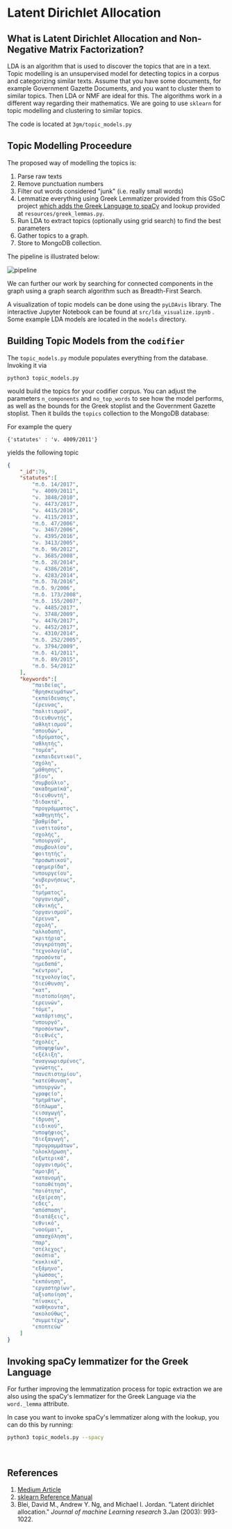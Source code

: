 # Latent Dirichlet Allocation

## What is Latent Dirichlet Allocation and Non-Negative Matrix Factorization?

LDA is an algorithm that is used to discover the topics that are in a text. Topic modelling is an unsupervised model for detecting topics in a corpus and categorizing similar texts. Assume that you have some documents, for example Government Gazette Documents, and you want to cluster them to similar topics. Then LDA or NMF are ideal for this. The algorithms work in a different way regarding their mathematics.  We are going to use `sklearn` for topic modelling and clustering to similar topics. 

The code is located at `3gm/topic_models.py`

## Topic Modelling Proceedure

The proposed way of modelling the topics is:

1. Parse raw texts
2. Remove punctuation numbers
3. Filter out words considered "junk" (i.e. really small words)
4. Lemmatize everything using Greek Lemmatizer provided from this GSoC project [which adds the Greek Language to spaCy](https://github.com/eellak/gsoc2018-spacy) and lookup provided at `resources/greek_lemmas.py`.   
5. Run LDA to extract topics (optionally using grid search) to find the best parameters
6. Gather topics to a graph.
7. Store to MongoDB collection.

The pipeline is illustrated below:

![pipeline](pipeline_topics.png)

We can further our work by searching for connected components in the graph using a graph search algorithm such as Breadth-First Search. 

A visualization of topic models can be done using the `pyLDAvis` library. The interactive Jupyter Notebook can be found at `src/lda_visualize.ipynb` . Some example LDA models are located in the `models` directory. 



## Building Topic Models from the `codifier`

The `topic_models.py` module populates everything from the database. Invoking it via
```
python3 topic_models.py
```
would build the topics for your codifier corpus. You can adjust the parameters `n_components` and `no_top_words` to see how the model performs, as well as the bounds for the Greek stoplist and the Government Gazette stoplist. 
Then it builds the `topics` collection to the MongoDB database: 

For example the query 
```
{'statutes' : 'ν. 4009/2011'}
```
yields the following topic
```json
{
    "_id":79,
    "statutes":[
        "π.δ. 14/2017",
        "ν. 4009/2011",
        "ν. 3848/2010",
        "ν. 4473/2017",
        "ν. 4415/2016",
        "ν. 4115/2013",
        "π.δ. 47/2006",
        "ν. 3467/2006",
        "ν. 4395/2016",
        "ν. 3413/2005",
        "π.δ. 96/2012",
        "ν. 3685/2008",
        "π.δ. 28/2014",
        "ν. 4386/2016",
        "ν. 4283/2014",
        "π.δ. 78/2016",
        "π.δ. 9/2006",
        "π.δ. 173/2008",
        "π.δ. 155/2007",
        "ν. 4485/2017",
        "ν. 3748/2009",
        "ν. 4476/2017",
        "ν. 4452/2017",
        "ν. 4310/2014",
        "π.δ. 252/2005",
        "ν. 3794/2009",
        "π.δ. 41/2011",
        "π.δ. 89/2015",
        "π.δ. 54/2012"
    ],
    "keywords":[
        "παιδείας",
        "θρησκευμάτων",
        "εκπαίδευσης",
        "έρευνας",
        "πολιτισμού",
        "διευθυντής",
        "αθλητισμού",
        "σπουδών",
        "ιδρύματος",
        "αθλητής",
        "τομέα",
        "εκπαιδευτικοί",
        "σχόλη",
        "μάθησης",
        "βίου",
        "συμβούλιο",
        "ακαδημαϊκά",
        "διευθυντή",
        "διδακτά",
        "προγράμματος",
        "καθηγητής",
        "βαθμίδα",
        "ινστιτούτο",
        "σχολής",
        "υπουργού",
        "συμβουλίου",
        "φοιτητής",
        "προσωπικού",
        "εφημερίδα",
        "υπουργείου",
        "κυβερνήσεως",
        "δι",
        "τμήματος",
        "οργανισμό",
        "εθνικής",
        "οργανισμού",
        "έρευνα",
        "σχολή",
        "αλλοδαπή",
        "κριτήρια",
        "συγκρότηση",
        "τεχνολογία",
        "προσόντα",
        "ημεδαπά",
        "κέντρου",
        "τεχνολογίας",
        "διεύθυνση",
        "κατ",
        "πιστοποίηση",
        "ερευνών",
        "τόμε",
        "κατάρτισης",
        "υπουργό",
        "προσόντων",
        "διεθνές",
        "σχολές",
        "υποψηφίων",
        "εξέλιξη",
        "αναγνωρισμένος",
        "γνώστης",
        "πανεπιστημίου",
        "κατεύθυνση",
        "υπουργών",
        "γραφείο",
        "τμημάτων",
        "δίπλωμα",
        "εισαγωγή",
        "ίδρυση",
        "ειδικού",
        "υποψήφιος",
        "διεξαγωγή",
        "προγραμμάτων",
        "ολοκλήρωση",
        "εξωτερικά",
        "οργανισμός",
        "αμοιβή",
        "κατανομή",
        "τοποθέτηση",
        "ποιότητα",
        "εξαίρεση",
        "εδες",
        "απόσπαση",
        "διατάξεις",
        "εθνικό",
        "νοούμαι",
        "απασχόληση",
        "παρ",
        "στέλεχος",
        "σκόπια",
        "κυκλικά",
        "εξάμηνο",
        "γλώσσας",
        "εκπόνηση",
        "εργαστηρίων",
        "αξιοποίηση",
        "πίνακες",
        "καθήκοντα",
        "ακολούθως",
        "συμμετέχω",
        "εποπτεύω"
    ]
} 
```



## Invoking spaCy lemmatizer for the Greek Language

For further improving the lemmatization process for topic extraction we are also using the spaCy's lemmatizer for the Greek Language via the `word._lemma` attribute.

In case you want to invoke spaCy's lemmatizer along with the lookup, you can do this by running:

```bash
python3 topic_models.py --spacy
```

​    

## References

1. [Medium Article](https://medium.com/mlreview/topic-modeling-with-scikit-learn-e80d33668730)
2. [sklearn Reference Manual](http://scikit-learn.org/stable/modules/generated/sklearn.decomposition.LatentDirichletAllocation.html)
3. Blei, David M., Andrew Y. Ng, and Michael I. Jordan. "Latent dirichlet allocation." *Journal of machine Learning research* 3.Jan (2003): 993-1022.

